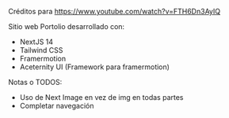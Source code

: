 
Créditos para https://www.youtube.com/watch?v=FTH6Dn3AyIQ

Sitio web Portolio desarrollado con:
- NextJS 14
- Tailwind CSS
- Framermotion
- Aceternity UI (Framework para framermotion)

Notas o TODOS:
- Uso de Next Image en vez de img en todas partes
- Completar navegación